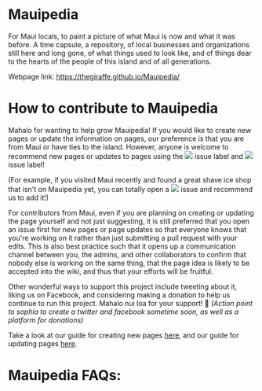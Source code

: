 # Mauipedia
For Maui locals, to paint a picture of what Maui is now and what it was before. A time capsule, a repository, of local businesses and organizations still here and long gone, of what things used to look like, and of things dear to the hearts of the people of this island and of all generations.

Webpage link: https://thegiraffe.github.io/Mauipedia/

# How to contribute to Mauipedia
Mahalo for wanting to help grow Mauipedia! If you would like to create new pages or update the information on pages, our preference is that you are from Maui or have ties to the island. However, anyone is welcome to recommend new pages or updates to pages using the ![](https://img.shields.io/badge/-update%20mauipedia%20page-%23b2f9a2) issue label and ![](https://img.shields.io/badge/-new%20mauipedia%20page-%23bfdadc) issue label! 

(For example, if you visited Maui recently and found a great shave ice shop that isn't on Mauipedia yet, you can totally open a ![](https://img.shields.io/badge/-new%20mauipedia%20page-%23bfdadc) issue and recommend us to add it!)

For contributors from Maui, even if you are planning on creating or updating the page yourself and not just suggesting, it is still preferred that you open an issue first for new pages or page updates so that everyone knows that you're working on it rather than just submitting a pull request with your edits. This is also best practice such that it opens up a communication channel between you, the admins, and other collaborators to confirm that nobody else is working on the same thing, that the page idea is likely to be accepted into the wiki, and thus that your efforts will be fruitful.

Other wonderful ways to support this project include tweeting about it, liking us on Facebook, and considering making a donation to help us continue to run this project. Mahalo nui loa for your support! 🌺 
_(Action point to sophia to create a twitter and facebook sometime soon, as well as a platform for donations)_

Take a look at our guide for creating new pages [here](https://github.com/TheGiraffe/Mauipedia/wiki/Adding-a-New-Page-to-Mauipedia), and our guide for updating pages [here](https://github.com/TheGiraffe/Mauipedia/wiki/Updating-a-Mauipedia-Page).

# Mauipedia FAQs:
